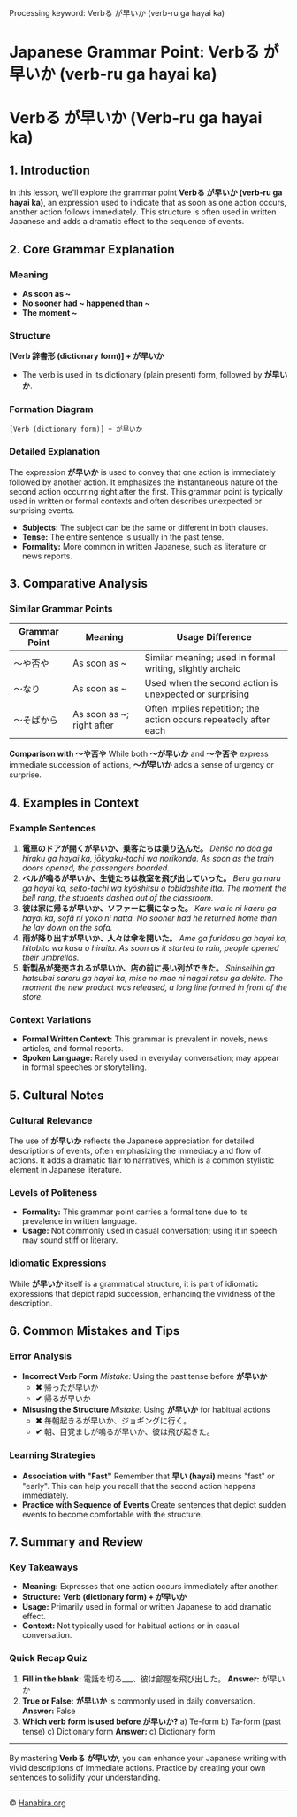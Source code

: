 Processing keyword: Verbる が早いか (verb-ru ga hayai ka)
# Japanese Grammar Point: Verbる が早いか (verb-ru ga hayai ka)
# Verbる が早いか (Verb-ru ga hayai ka)
## 1. Introduction
In this lesson, we'll explore the grammar point **Verbる が早いか (verb-ru ga hayai ka)**, an expression used to indicate that as soon as one action occurs, another action follows immediately. This structure is often used in written Japanese and adds a dramatic effect to the sequence of events.
## 2. Core Grammar Explanation
### Meaning
- **As soon as ~**
- **No sooner had ~ happened than ~**
- **The moment ~**
### Structure
**[Verb 辞書形 (dictionary form)] + が早いか**
- The verb is used in its dictionary (plain present) form, followed by **が早いか**.
### Formation Diagram
```plaintext
[Verb (dictionary form)] + が早いか
```
### Detailed Explanation
The expression **が早いか** is used to convey that one action is immediately followed by another action. It emphasizes the instantaneous nature of the second action occurring right after the first. This grammar point is typically used in written or formal contexts and often describes unexpected or surprising events.
- **Subjects:** The subject can be the same or different in both clauses.
- **Tense:** The entire sentence is usually in the past tense.
- **Formality:** More common in written Japanese, such as literature or news reports.
## 3. Comparative Analysis
### Similar Grammar Points
| Grammar Point | Meaning                   | Usage Difference                                                  |
|---------------|---------------------------|-------------------------------------------------------------------|
| 〜や否や      | As soon as ~              | Similar meaning; used in formal writing, slightly archaic         |
| 〜なり        | As soon as ~              | Used when the second action is unexpected or surprising           |
| 〜そばから    | As soon as ~; right after | Often implies repetition; the action occurs repeatedly after each |
**Comparison with 〜や否や**
While both **〜が早いか** and **〜や否や** express immediate succession of actions, **〜が早いか** adds a sense of urgency or surprise.
## 4. Examples in Context
### Example Sentences
1. **電車のドアが開くが早いか、乗客たちは乗り込んだ。**
   *Denša no doa ga hiraku ga hayai ka, jōkyaku-tachi wa norikonda.*
   *As soon as the train doors opened, the passengers boarded.*
2. **ベルが鳴るが早いか、生徒たちは教室を飛び出していった。**
   *Beru ga naru ga hayai ka, seito-tachi wa kyōshitsu o tobidashite itta.*
   *The moment the bell rang, the students dashed out of the classroom.*
3. **彼は家に帰るが早いか、ソファーに横になった。**
   *Kare wa ie ni kaeru ga hayai ka, sofā ni yoko ni natta.*
   *No sooner had he returned home than he lay down on the sofa.*
4. **雨が降り出すが早いか、人々は傘を開いた。**
   *Ame ga furidasu ga hayai ka, hitobito wa kasa o hiraita.*
   *As soon as it started to rain, people opened their umbrellas.*
5. **新製品が発売されるが早いか、店の前に長い列ができた。**
   *Shinseihin ga hatsubai sareru ga hayai ka, mise no mae ni nagai retsu ga dekita.*
   *The moment the new product was released, a long line formed in front of the store.*
### Context Variations
- **Formal Written Context:** This grammar is prevalent in novels, news articles, and formal reports.
- **Spoken Language:** Rarely used in everyday conversation; may appear in formal speeches or storytelling.
## 5. Cultural Notes
### Cultural Relevance
The use of **が早いか** reflects the Japanese appreciation for detailed descriptions of events, often emphasizing the immediacy and flow of actions. It adds a dramatic flair to narratives, which is a common stylistic element in Japanese literature.
### Levels of Politeness
- **Formality:** This grammar point carries a formal tone due to its prevalence in written language.
- **Usage:** Not commonly used in casual conversation; using it in speech may sound stiff or literary.
### Idiomatic Expressions
While **が早いか** itself is a grammatical structure, it is part of idiomatic expressions that depict rapid succession, enhancing the vividness of the description.
## 6. Common Mistakes and Tips
### Error Analysis
- **Incorrect Verb Form**
  *Mistake:* Using the past tense before **が早いか**
  - **✖** 帰ったが早いか
  - **✔** 帰るが早いか
- **Misusing the Structure**
  *Mistake:* Using **が早いか** for habitual actions
  - **✖** 毎朝起きるが早いか、ジョギングに行く。
  - **✔** 朝、目覚ましが鳴るが早いか、彼は飛び起きた。
### Learning Strategies
- **Association with "Fast"**
  Remember that **早い (hayai)** means "fast" or "early". This can help you recall that the second action happens immediately.
- **Practice with Sequence of Events**
  Create sentences that depict sudden events to become comfortable with the structure.
## 7. Summary and Review
### Key Takeaways
- **Meaning:** Expresses that one action occurs immediately after another.
- **Structure:** **Verb (dictionary form) + が早いか**
- **Usage:** Primarily used in formal or written Japanese to add dramatic effect.
- **Context:** Not typically used for habitual actions or in casual conversation.
### Quick Recap Quiz
1. **Fill in the blank:**
   電話を切る___、彼は部屋を飛び出した。
   **Answer:** が早いか
2. **True or False:**
   **が早いか** is commonly used in daily conversation.
   **Answer:** False
3. **Which verb form is used before が早いか?**
   a) Te-form
   b) Ta-form (past tense)
   c) Dictionary form
   **Answer:** c) Dictionary form

---
By mastering **Verbる が早いか**, you can enhance your Japanese writing with vivid descriptions of immediate actions. Practice by creating your own sentences to solidify your understanding.


---

© [Hanabira.org](https://hanabira.org)
